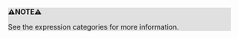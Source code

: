 <div style="margin:2em; background-color: #e0e0e0;">

<strong>⚠️NOTE️️️⚠️</strong>

See the expression categories for more information.
</div>

